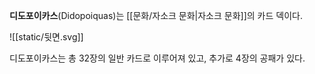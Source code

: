 **디도포이카스**(Didopoiquas)는 [[문화/자소크 문화|자소크 문화]]의 카드 덱이다.

![[static/뒷면.svg]]

디도포이카스는 총 32장의 일반 카드로 이루어져 있고, 추가로 4장의 공패가 있다.